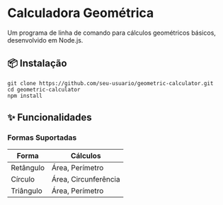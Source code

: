 # Calculadora Geométrica 

Um programa de linha de comando para cálculos geométricos básicos, desenvolvido em Node.js.

## 📦 Instalação

```
git clone https://github.com/seu-usuario/geometric-calculator.git
cd geometric-calculator
npm install
```

## ✨ Funcionalidades

### Formas Suportadas

| Forma       | Cálculos               |
|-------------|------------------------|
| Retângulo   | Área, Perímetro        |
| Círculo     | Área, Circunferência   |
| Triângulo   | Área, Perímetro        |
